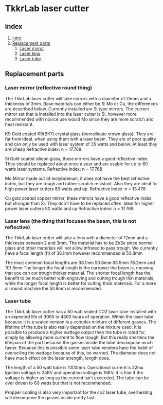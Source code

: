 # TkkrLab laser cutter

## Index
1. [Intro](#Intro)
2. [Replacement parts](#rparts)
   1. [Laser mirror](#mirror)
   2. [Laser lens](#lens)
   3. [Laser tube](#tube)

## <a name="rparts"></a>Replacement parts
### <a name="mirror"></a>Laser mirror (reflective round thing)
The TkkrLab laser cutter will take mirrors with a diameter of 25mm and a thickness of 3mm.
Base materials can either be Si Mo or Cu, the differences are described below. Currently installed are Si type mirrors.
The current mirror set that is installed into the laser cutter is Si, however more recommended with novice use would Mo since they are more scratch and heat resistant.

K9
Gold coated K9(BK7) crystal glass (borosilicate crown glass). They are far from ideal. when using them with a laser beam. They are of poor quality and can only be used with laser system of 35 watts and below. At least they are cheap
Refractive index: n = 17.768

Si
Gold coated silicon glass, these mirrors have a good reflective index. They should be replaced about once a year and are usable for up to 60 watts laser systems.
Refractive index: n = 17.768

Mo
Mirror made out of molybdenum, it does not have the best reflective index, but they are tough and rather scratch resistant. Also they are ideal for high power laser cutters 80 watts and up.
Refractive index: n = 13.478

Cu
gold coated copper mirror, these mirrors have a good reflective index but stronger than Si. They don't have to be replaced often. Ideal for higher power laser cutters 50 watts and up
Refractive index: n = 17.768


### <a name="lens"></a>Laser lens (the thing that focuses the beam, this is not reflective)
The TkkrLab laser cutter will take a lens with a diameter of 12mm and a thickness between 2 and 3mm. The material has to be ZnSe since normal glass and other materials will not allow infrared to pass trough.
We currently have a focal length (fl) of 38.1mm however recommended is 50.8mm

The most common focal lengths are 38.1mm 50.8mm 63.5mm 76.2mm and 101.6mm 
The longer the focal length is the narrower the beam is, meaning that you can cut trough thicker material.
The shorter focal length has the benefit to be much better with engraving and cutting trough thin materials, while the longer focal length is better for cutting thick materials.
For a more all round machine the 50.8mm is recommended.


### <a name="tube"></a>Laser tube
The TkkrLab laser cutter has a 50 watt sealed CO2 laser tube installed with an expected life of 3000 to 4500 hours of operation.
Within the laser tube because it is a sealed version is a complex mixture of different gasses. The lifetime of the tube is also really depended on the mixture used.
It is possible to produce a higher wattage output then the tube is rated for, simply by allowing more current to flow trough. But this really shortens the lifespan of the part because the gasses inside the tube decompose much faster.
Because this is possible some laser tube vendors have the habit of overselling the wattage because of this, be warned.
The diameter does not have much effect on the laser strength, length does.

The length of a 50 watt tube is 1000mm.
Operational current is 22ma.
Ignition voltage is 24KV and operation voltage is 16KV.
It is fine if the voltage is higher as long as the current isn't exceeded.
The tube can be over driven to 60 watts but that is not recommended.

Propper cooling is also very important for the co2 laser tube,
overheating will decompose the gasses inside pretty fast.
